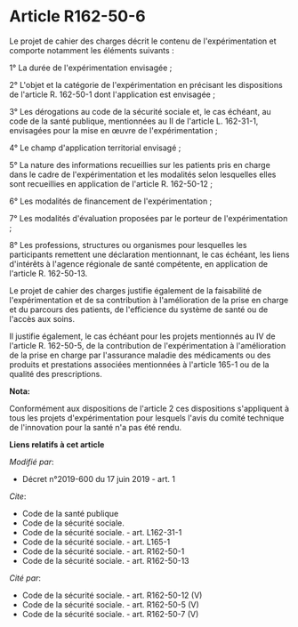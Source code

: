 # Article R162-50-6

Le projet de cahier des charges décrit le contenu de l'expérimentation et comporte notamment les éléments suivants :

1° La durée de l'expérimentation envisagée ;

2° L'objet et la catégorie de l'expérimentation en précisant les dispositions de l'article R. 162-50-1 dont l'application est
envisagée ;

3° Les dérogations au code de la sécurité sociale et, le cas échéant, au code de la santé publique, mentionnées au II de
l'article L. 162-31-1, envisagées pour la mise en œuvre de l'expérimentation ;

4° Le champ d'application territorial envisagé ;

5° La nature des informations recueillies sur les patients pris en charge dans le cadre de l'expérimentation et les modalités
selon lesquelles elles sont recueillies en application de l'article R. 162-50-12 ;

6° Les modalités de financement de l'expérimentation ;

7° Les modalités d'évaluation proposées par le porteur de l'expérimentation ;

8° Les professions, structures ou organismes pour lesquelles les participants remettent une déclaration mentionnant, le cas
échéant, les liens d'intérêts à l'agence régionale de santé compétente, en application de l'article R. 162-50-13.

Le projet de cahier des charges justifie également de la faisabilité de l'expérimentation et de sa contribution à
l'amélioration de la prise en charge et du parcours des patients, de l'efficience du système de santé ou de l'accès aux
soins.

Il justifie également, le cas échéant pour les projets mentionnés au IV de l'article R. 162-50-5, de la contribution de
l'expérimentation à l'amélioration de la prise en charge par l'assurance maladie des médicaments ou des produits et
prestations associées mentionnées à l'article 165-1 ou de la qualité des prescriptions.

**Nota:**

Conformément aux dispositions de l'article 2 ces dispositions s'appliquent à tous les projets d'expérimentation pour lesquels
l'avis du comité technique de l'innovation pour la santé n'a pas été rendu.

**Liens relatifs à cet article**

_Modifié par_:

  - Décret n°2019-600 du 17 juin 2019 - art. 1

_Cite_:

  - Code de la santé publique
  - Code de la sécurité sociale.
  - Code de la sécurité sociale. - art. L162-31-1
  - Code de la sécurité sociale. - art. L165-1
  - Code de la sécurité sociale. - art. R162-50-1
  - Code de la sécurité sociale. - art. R162-50-13

_Cité par_:

  - Code de la sécurité sociale. - art. R162-50-12 (V)
  - Code de la sécurité sociale. - art. R162-50-5 (V)
  - Code de la sécurité sociale. - art. R162-50-7 (V)
